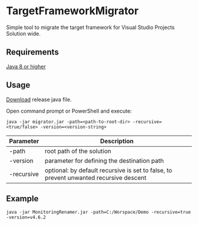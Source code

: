 # TargetFrameworkMigrator
Simple tool to migrate the target framework for Visual Studio Projects Solution wide.

## Requirements
[Java 8 or higher](https://java.com/en/download/)

## Usage
[Download](https://github.com/Xpitfire/TargetFrameworkMigrator/releases) release java file.

Open command prompt or PowerShell and execute:
```
java -jar migrator.jar -path=<path-to-root-dir> -recursive=<true/false> -version=<version-string>
```

Parameter | Description
--- | ---
-path | root path of the solution
-version |  parameter for defining the destination path
-recursive | optional: by default recursive is set to false, to prevent unwanted recursive descent

## Example

```
java -jar MonitoringRenamer.jar -path=C:/Worspace/Demo -recursive=true -version=v4.6.2
```
